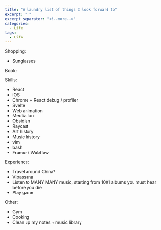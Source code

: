 ```yaml
---
title: "A laundry list of things I look forward to"
excerpt: " "
excerpt_separator: "<!--more-->"
categories:
  - Life
tags:
  - Life
---
```


Shopping:

- Sunglasses

Book:

Skills:

- React
- iOS
- Chrome + React debug / profiler
- Svelte
- Web animation
- Meditation
- Obsidian
- Raycast
- Art history
- Music history
- vim
- bash
- Framer / Webflow

Experience:

- Travel around China?
- Vipassana
- Listen to MANY MANY music, starting from 1001 albums you must hear before you die
- Play game

Other:

- Gym
- Cooking
- Clean up my notes + music library
